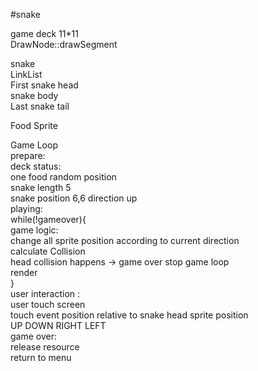 #snake  

game deck 11*11  
DrawNode::drawSegment  
  
snake  
LinkList<Sprite>      
First snake head  
snake body  
Last  snake tail  
  
Food Sprite  
  
Game Loop  
prepare:  
    deck status:  
        one food random position  
        snake length 5  
        snake position 6,6 direction up  
playing:  
    while(!gameover){  
      game logic:  
        change all sprite position according to current direction  
        calculate Collision   
          head collision happens -> game over stop game loop  
      render  
    }  
    user interaction :  
      user touch screen  
      touch event position relative to snake head sprite position  
      UP DOWN RIGHT LEFT  
game over:  
    release resource   
    return to menu  
    
    
